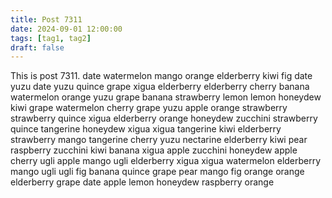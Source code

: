 ```yaml
---
title: Post 7311
date: 2024-09-01 12:00:00
tags: [tag1, tag2]
draft: false
---
```

This is post 7311.
date
watermelon
mango
orange
elderberry
kiwi
fig
date
yuzu
date
yuzu
quince
grape
xigua
elderberry
elderberry
cherry
banana
watermelon
orange
yuzu
grape
banana
strawberry
lemon
lemon
honeydew
kiwi
grape
watermelon
cherry
grape
yuzu
apple
orange
strawberry
strawberry
quince
xigua
elderberry
orange
honeydew
zucchini
strawberry
quince
tangerine
honeydew
xigua
xigua
tangerine
kiwi
elderberry
strawberry
mango
tangerine
cherry
yuzu
nectarine
elderberry
kiwi
pear
raspberry
zucchini
kiwi
banana
xigua
apple
zucchini
honeydew
apple
cherry
ugli
apple
mango
ugli
elderberry
xigua
xigua
watermelon
elderberry
mango
ugli
ugli
fig
banana
quince
grape
pear
mango
fig
orange
orange
elderberry
grape
date
apple
lemon
honeydew
raspberry
orange

